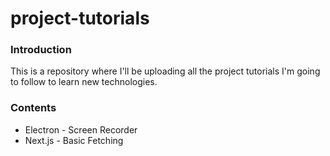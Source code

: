 # project-tutorials

### Introduction

This is a repository where I'll be uploading all the project tutorials I'm going to follow to learn new technologies.

### Contents

* Electron - Screen Recorder 
* Next.js - Basic Fetching 
